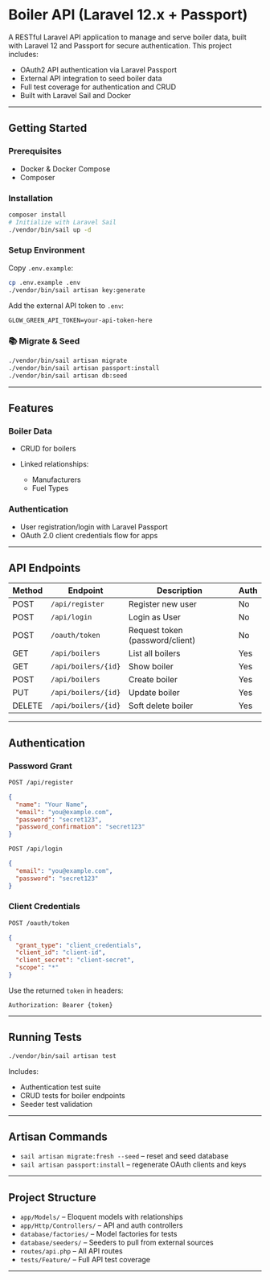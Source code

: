 #  Boiler API (Laravel 12.x + Passport)

A RESTful Laravel API application to manage and serve boiler data, built with Laravel 12 and Passport for secure authentication. This project includes:

*  OAuth2 API authentication via Laravel Passport
*  External API integration to seed boiler data
*  Full test coverage for authentication and CRUD
*  Built with Laravel Sail and Docker

---

##  Getting Started

###  Prerequisites

* Docker & Docker Compose
* Composer

###  Installation

```bash
composer install
# Initialize with Laravel Sail
./vendor/bin/sail up -d
```

###  Setup Environment

Copy `.env.example`:

```bash
cp .env.example .env
./vendor/bin/sail artisan key:generate
```

Add the external API token to `.env`:

```env
GLOW_GREEN_API_TOKEN=your-api-token-here
```

### 📚 Migrate & Seed

```bash
./vendor/bin/sail artisan migrate
./vendor/bin/sail artisan passport:install
./vendor/bin/sail artisan db:seed
```

---

## Features

###  Boiler Data

* CRUD for boilers
* Linked relationships:

    * Manufacturers
    * Fuel Types

###  Authentication

* User registration/login with Laravel Passport
* OAuth 2.0 client credentials flow for apps

---

## API Endpoints

| Method | Endpoint            | Description                     | Auth |
| ------ |---------------------|---------------------------------|------|
| POST   | `/api/register`     | Register new user               | No   |
| POST   | `/api/login`        | Login as User                   | No   |
| POST   | `/oauth/token`      | Request token (password/client) | No   |
| GET    | `/api/boilers`      | List all boilers                | Yes  |
| GET    | `/api/boilers/{id}` | Show boiler                     | Yes  |
| POST   | `/api/boilers`      | Create boiler                   | Yes  |
| PUT    | `/api/boilers/{id}` | Update boiler                   | Yes  |
| DELETE | `/api/boilers/{id}` | Soft delete boiler              | Yes  |

---

## Authentication

### Password Grant

```bash
POST /api/register
```

```json
{
  "name": "Your Name",
  "email": "you@example.com",
  "password": "secret123",
  "password_confirmation": "secret123"
}
```

```bash
POST /api/login
```

```json
{
  "email": "you@example.com",
  "password": "secret123"
}
```

### Client Credentials

```bash
POST /oauth/token
```

```json
{
  "grant_type": "client_credentials",
  "client_id": "client-id",
  "client_secret": "client-secret",
  "scope": "*"
}
```

Use the returned `token` in headers:

```http
Authorization: Bearer {token}
```

---

## Running Tests

```bash
./vendor/bin/sail artisan test
```

Includes:

* Authentication test suite
* CRUD tests for boiler endpoints
* Seeder test validation

---

## Artisan Commands

* `sail artisan migrate:fresh --seed` – reset and seed database
* `sail artisan passport:install` – regenerate OAuth clients and keys

---

## Project Structure

* `app/Models/` – Eloquent models with relationships
* `app/Http/Controllers/` – API and auth controllers
* `database/factories/` – Model factories for tests
* `database/seeders/` – Seeders to pull from external sources
* `routes/api.php` – All API routes
* `tests/Feature/` – Full API test coverage

---
